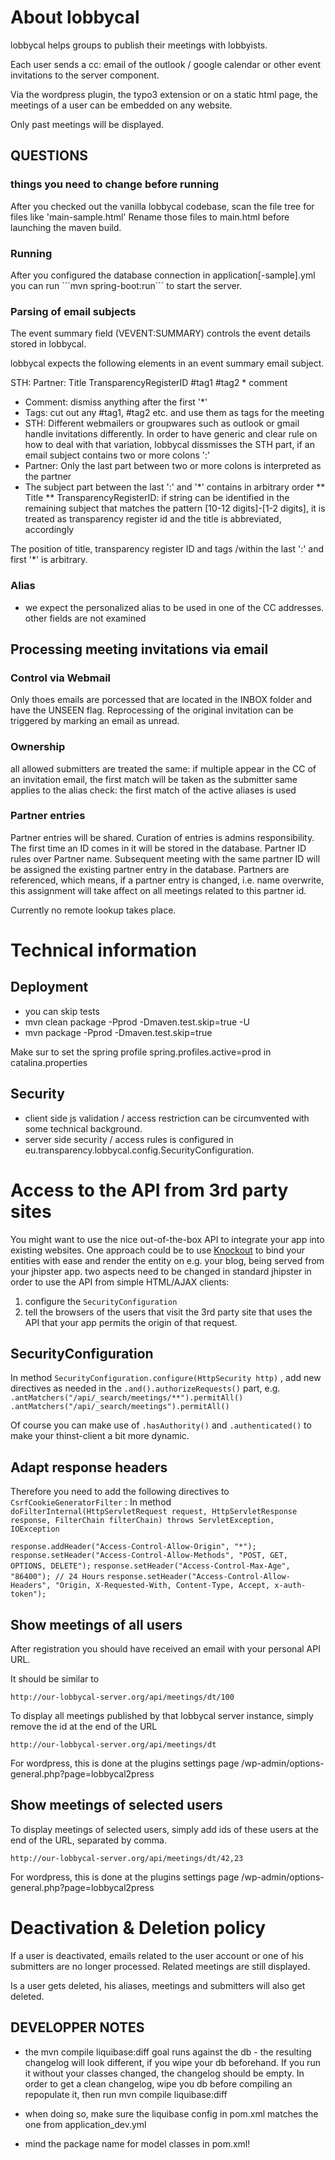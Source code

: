 # About lobbycal

lobbycal helps groups to publish their meetings with lobbyists. 

Each user sends a cc: email of the outlook / google calendar or other event invitations to the server component. 

Via the wordpress plugin, the typo3 extension or on a static html page, the meetings of a user can be embedded on any website. 

Only past meetings will be displayed. 

## QUESTIONS

### things you need to change before running

After you checked out the vanilla lobbycal codebase, scan the file tree for files like 'main-sample.html'
Rename those files to main.html before launching the maven build. 

### Running
After you configured the database connection in application[-sample].yml you can run 
´´´mvn spring-boot:run´´´ to start the server. 

### Parsing of email subjects
 
The event summary field (VEVENT:SUMMARY) controls the event details stored in lobbycal.
 
lobbycal expects the following elements in an event summary email subject.

STH: Partner: Title TransparencyRegisterID #tag1 #tag2 * comment

* Comment: dismiss anything after the first '*'
* Tags: cut out any #tag1, #tag2 etc. and use them as tags for the meeting
* STH: Different webmailers or groupwares such as outlook or gmail handle invitations differently. In order to have generic and clear rule on how to deal with that variation, lobbycal dissmisses  the STH part, if an email subject contains two or more colons ':'
* Partner:  Only the last part between two or more colons is interpreted as the partner
* The subject part between the last ':' and '*' contains in arbitrary order
** Title
** TransparencyRegisterID: if string can be identified in the remaining subject that matches the pattern [10-12 digits]-[1-2 digits], it is treated as transparency register id and the title is abbreviated, accordingly



The position of title, transparency register ID and tags /within the last ':' and first '*' is arbitrary. 

### Alias
* we expect the personalized alias to be used in one of the CC addresses. other fields are not examined 

## Processing meeting invitations via email
### Control via Webmail
Only thoes emails are porcessed that are located in the INBOX folder and have the UNSEEN flag. 
Reprocessing of the original invitation can be triggered by marking an email as unread.


### Ownership
 
all allowed submitters are treated the same: if multiple appear in the CC of an invitation email, the first match will be taken as the submitter
same applies to the alias check: the first match of the active aliases is used

### Partner entries
Partner entries will be shared. Curation of entries is admins responsibility.
The first time an ID comes in it will be stored in the database. 
Partner ID rules over Partner name. 
Subsequent meeting with the same partner ID will be assigned the existing partner entry in the database. 
Partners are referenced, which means, if a partner entry is changed, i.e. name overwrite, this assignment will take affect on all meetings related to this partner id.

Currently no remote lookup takes place.


# Technical information 

## Deployment
* you can skip tests 
 * mvn clean package -Pprod -Dmaven.test.skip=true -U
 * mvn package -Pprod -Dmaven.test.skip=true 
 
 Make sur to set the spring profile
 spring.profiles.active=prod
 in catalina.properties

## Security
* client side js validation / access restriction can be circumvented with some technical background. 
* server side security / access rules is configured in eu.transparency.lobbycal.config.SecurityConfiguration.


# Access to the API from 3rd party sites

You might want to use the nice out-of-the-box API to integrate your app into existing websites. 
One approach could be to use [Knockout](https://github.com/knockout/knockout) to bind your entities with ease and render the entity on e.g. your blog, being served from your jhipster app. 
two aspects need to be changed in standard jhipster in order to use the API from simple HTML/AJAX clients:

1. configure the `SecurityConfiguration`
1. tell the browsers of the users that visit the 3rd party site that uses the API that your app permits the origin of that request.

## SecurityConfiguration
In method `SecurityConfiguration.configure(HttpSecurity http)` , add new directives as needed in the `.and().authorizeRequests()` part, e.g. `.antMatchers("/api/_search/meetings/**").permitAll()            .antMatchers("/api/_search/meetings").permitAll()`   

Of course you can make use of `.hasAuthority()` and `.authenticated()` to make your thinst-client a bit more dynamic. 



## Adapt response headers 


Therefore you need to add the following directives to `CsrfCookieGeneratorFilter` :
In method `doFilterInternal(HttpServletRequest request, HttpServletResponse response, FilterChain filterChain) throws ServletException, IOException`

`response.addHeader("Access-Control-Allow-Origin", "*");`
`response.setHeader("Access-Control-Allow-Methods", "POST, GET, OPTIONS, DELETE");`
`response.setHeader("Access-Control-Max-Age", "86400"); // 24 Hours`
`response.setHeader("Access-Control-Allow-Headers", "Origin, X-Requested-With, Content-Type, Accept, x-auth-token");`



## Show meetings of all users

After registration you should have received an email with your personal API URL.

It should be similar to 

`http://our-lobbycal-server.org/api/meetings/dt/100`

To display all meetings published by that lobbycal server instance, simply remove the id at the end of the URL

`http://our-lobbycal-server.org/api/meetings/dt`

For wordpress, this is done at the plugins settings page /wp-admin/options-general.php?page=lobbycal2press
 
## Show meetings of selected users

To display meetings of selected users, simply add ids of these users at the end of the URL, separated by comma.

`http://our-lobbycal-server.org/api/meetings/dt/42,23`

For wordpress, this is done at the plugins settings page /wp-admin/options-general.php?page=lobbycal2press 
# Deactivation  & Deletion policy

If a user is deactivated, emails related to the user account or one of his submitters are no longer processed. 
Related meetings are still displayed.

Is a user gets deleted, his aliases, meetings and submitters will also get deleted. 

 


## DEVELOPPER NOTES


* the mvn compile liquibase:diff goal runs against the db - the resulting changelog will look different, if you wipe your db beforehand. If you run it without your classes changed, the changelog should be empty. In order to get a clean changelog, wipe you db before compiling an repopulate it, then run mvn compile liquibase:diff  


* when doing so, make sure the liquibase config in pom.xml matches the one from application_dev.yml

* mind the package name for model classes in pom.xml! 